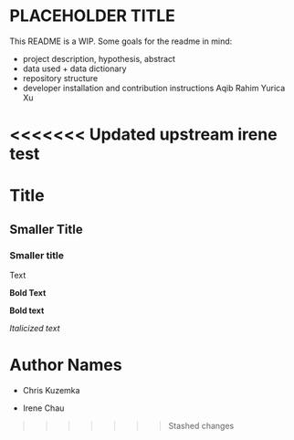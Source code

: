 # PLACEHOLDER TITLE

This README is a WIP. Some goals for the readme in mind:

- project description, hypothesis, abstract
- data used + data dictionary
- repository structure
- developer installation and contribution instructions
Aqib Rahim
Yurica Xu

<<<<<<< Updated upstream
irene test
=======


# Title

## Smaller Title

### Smaller title

Text

**Bold Text**

__Bold text__

*Italicized text*

# Author Names

- Chris Kuzemka

- Irene Chau
>>>>>>> Stashed changes
